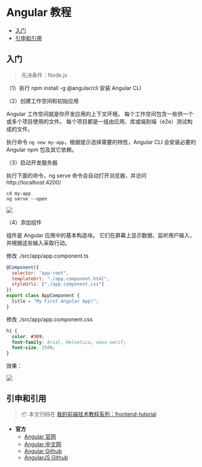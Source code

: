 # Angular 教程

<!-- TOC depthFrom:2 depthTo:3 -->

- [入门](#入门)
- [引申和引用](#引申和引用)

<!-- /TOC -->

## 入门

> 先决条件：Node.js

（1）执行 npm install -g @angular/cli 安装 Angular CLI

（2）创建工作空间和初始应用

Angular 工作空间就是你开发应用的上下文环境。 每个工作空间包含一些供一个或多个项目使用的文件。 每个项目都是一组由应用、库或端到端（e2e）测试构成的文件。

执行命令 `ng new my-app`，根据提示选择需要的特性，Angular CLI 会安装必要的 Angular npm 包及其它依赖。

（3）启动开发服务器

执行下面的命令，ng serve 命令会自动打开浏览器，并访问 http://localhost:4200/

```
cd my-app
ng serve --open
```

![](https://angular.cn/generated/images/guide/cli-quickstart/app-works.png)

（4）添加组件

组件是 Angular 应用中的基本构造块。 它们在屏幕上显示数据、监听用户输入，并根据这些输入采取行动。

修改 ./src/app/app.component.ts

```js
@Component({
  selector: "app-root",
  templateUrl: "./app.component.html",
  styleUrls: ["./app.component.css"]
})
export class AppComponent {
  title = "My First Angular App!";
}
```

修改 ./src/app/app.component.css

```css
h1 {
  color: #369;
  font-family: Arial, Helvetica, sans-serif;
  font-size: 250%;
}
```

效果：

![](https://angular.cn/generated/images/guide/cli-quickstart/my-first-app.png)

## 引申和引用

> :package: 本文归档在 [我的前端技术教程系列：frontend-tutorial](https://github.com/dunwu/frontend-tutorial)

- **官方**
  - [Angular 官网](https://angular.io)
  - [Angular 中文网](https://angular.cn/)
  - [Angular Github](https://github.com/angular/angular)
  - [AngularJS Github](https://github.com/angular/angular.js)
